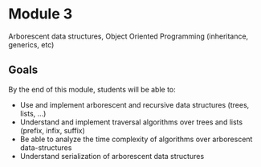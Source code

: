 # Module 3

Arborescent data structures, Object Oriented Programming (inheritance, generics, etc)

## Goals

By the end of this module, students will be able to:

- Use and implement arborescent and recursive data structures (trees, lists, …)
- Understand and implement traversal algorithms over trees and lists (prefix, infix, suffix)
- Be able to analyze the time complexity of algorithms over arborescent data-structures
- Understand serialization of arborescent data structures
